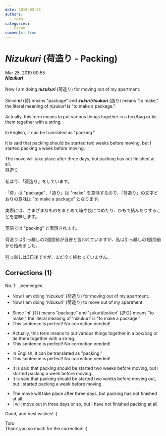 ```yaml
---
date: 2019-03-25
authors:
  - toru
categories:
  - Essay
comments: true
---
```


# <strong><em>Nizukuri</strong></em> (荷造り - Packing)
<div class="date">Mar 25, 2019 00:55</div>
<div id="post"><div id="body_show_ori">
<strong><em>Nizukuri</strong></em><br/><br/>Now I am doing <strong><em>nizukuri</em></strong> (荷造り) for moving out of my apartment.<br/><br/>Since <strong><em>ni</em></strong> (荷) means "package" and <strong><em>zukuri/tsukuri</em></strong> (造り) means "to make," the literal meaning of <em>nizukuri</em> is "to make a package."<br/><br/>Actually, this term means to put various things together in a box/bag or tie them together with a string.<br/><br/>In English, it can be translated as "packing."<br/><br/>It is said that packing should be started two weeks before moving, but I started packing a week before moving.<br/><br/>The move will take place after three days, but packing has not finished at all.
</div></div>

<!-- more -->

<div id="post_ja"><div id="body_show_mo">
荷造り<br/><br/>私は今、「荷造り」をしています。<br/><br/>「荷」は "package"、「造り」は "make" を意味するので、「荷造り」の文字どおりの意味は "to make a package" となります。<br/><br/>実際には、さまざまなものをまとめて箱や袋につめたり、ひもで結んだりすることを意味します。<br/><br/>英語では "packing" と表現されます。<br/><br/>荷造りは引っ越しの2週間前が目安と言われていますが、私は引っ越しの1週間前から始めました。<br/><br/>引っ越しは3日後ですが、まだ全く終わっていません。
</div></div>

## Corrections (1)
<div id="block"><div class="first_name"> No. 1　<span class="just_name">jeemeegee</span></div><div id="block2">
<ul class="correction_field">
<li class="incorrect">Now I am doing 'nizukuri' (荷造り) for moving out of my apartment.</li>
<li class="corrected correct">
Now I am doing 'nizukuri' (荷造り) <span class="f_bold">to move</span> out of my apartment.
</li>
</ul>
<ul class="correction_field">
<li class="incorrect">Since 'ni' (荷) means "package" and 'zukuri/tsukuri' (造り) means "to make," the literal meaning of 'nizukuri' is "to make a package."</li>
<li class="corrected perfect">This sentence is perfect! No correction needed!</li>
</ul>
<ul class="correction_field">
<li class="incorrect">Actually, this term means to put various things together in a box/bag or tie them together with a string.</li>
<li class="corrected perfect">This sentence is perfect! No correction needed!</li>
</ul>
<ul class="correction_field">
<li class="incorrect">In English, it can be translated as "packing."</li>
<li class="corrected perfect">This sentence is perfect! No correction needed!</li>
</ul>
<ul class="correction_field">
<li class="incorrect">It is said that packing should be started two weeks before moving, but I started packing a week before moving.</li>
<li class="corrected correct">
It is said that packing should be started two weeks before moving <span class="f_bold">out</span>, but I started packing a week before <span class="f_gray"><span class="sline">moving</span></span>.
</li>
</ul>
<ul class="correction_field">
<li class="incorrect">The move will take place after three days, but packing has not finished at all.</li>
<li class="corrected correct">
<span class="f_bold">I</span> will <span class="f_bold">move out in</span> three days <span class="f_bold">or so</span>, but <span class="f_bold">I have not </span>finished <span class="f_bold">packing</span> at all.
</li>
</ul>
<p class="comment_small">
 Good, and best wishes! :)
</p>

</div><div class="name"><span class="just_name">Toru</span><br>
Thank you so much for the correction! :)
</div>
</div>
